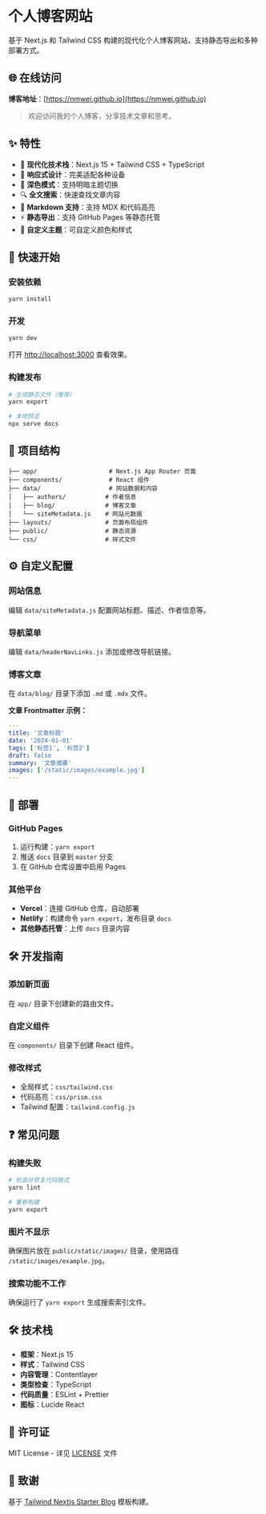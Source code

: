# 个人博客网站

基于 Next.js 和 Tailwind CSS 构建的现代化个人博客网站，支持静态导出和多种部署方式。

## 🌐 在线访问

**博客地址**：[https://nmwei.github.io](https://nmwei.github.io)

> 欢迎访问我的个人博客，分享技术文章和思考。

## ✨ 特性

- 🚀 **现代化技术栈**：Next.js 15 + Tailwind CSS + TypeScript
- 📱 **响应式设计**：完美适配各种设备
- 🌙 **深色模式**：支持明暗主题切换
- 🔍 **全文搜索**：快速查找文章内容
- 📝 **Markdown 支持**：支持 MDX 和代码高亮
- ⚡ **静态导出**：支持 GitHub Pages 等静态托管
- 🎨 **自定义主题**：可自定义颜色和样式

## 🚀 快速开始

### 安装依赖

```bash
yarn install
```

### 开发

```bash
yarn dev
```

打开 [http://localhost:3000](http://localhost:3000) 查看效果。

### 构建发布

```bash
# 生成静态文件（推荐）
yarn export

# 本地预览
npx serve docs
```

## 📁 项目结构

```
├── app/                    # Next.js App Router 页面
├── components/             # React 组件
├── data/                   # 网站数据和内容
│   ├── authors/           # 作者信息
│   ├── blog/              # 博客文章
│   └── siteMetadata.js    # 网站元数据
├── layouts/               # 页面布局组件
├── public/                # 静态资源
└── css/                   # 样式文件
```

## ⚙️ 自定义配置

### 网站信息

编辑 `data/siteMetadata.js` 配置网站标题、描述、作者信息等。

### 导航菜单

编辑 `data/headerNavLinks.js` 添加或修改导航链接。

### 博客文章

在 `data/blog/` 目录下添加 `.md` 或 `.mdx` 文件。

**文章 Frontmatter 示例：**

```yaml
---
title: '文章标题'
date: '2024-01-01'
tags: ['标签1', '标签2']
draft: false
summary: '文章摘要'
images: ['/static/images/example.jpg']
---
```

## 🚀 部署

### GitHub Pages

1. 运行构建：`yarn export`
2. 推送 `docs` 目录到 `master` 分支
3. 在 GitHub 仓库设置中启用 Pages

### 其他平台

- **Vercel**：连接 GitHub 仓库，自动部署
- **Netlify**：构建命令 `yarn export`，发布目录 `docs`
- **其他静态托管**：上传 `docs` 目录内容

## 🛠️ 开发指南

### 添加新页面

在 `app/` 目录下创建新的路由文件。

### 自定义组件

在 `components/` 目录下创建 React 组件。

### 修改样式

- 全局样式：`css/tailwind.css`
- 代码高亮：`css/prism.css`
- Tailwind 配置：`tailwind.config.js`

## ❓ 常见问题

### 构建失败

```bash
# 检查并修复代码格式
yarn lint

# 重新构建
yarn export
```

### 图片不显示

确保图片放在 `public/static/images/` 目录，使用路径 `/static/images/example.jpg`。

### 搜索功能不工作

确保运行了 `yarn export` 生成搜索索引文件。

## 🛠️ 技术栈

- **框架**：Next.js 15
- **样式**：Tailwind CSS
- **内容管理**：Contentlayer
- **类型检查**：TypeScript
- **代码质量**：ESLint + Prettier
- **图标**：Lucide React

## 📄 许可证

MIT License - 详见 [LICENSE](LICENSE) 文件

## 🙏 致谢

基于 [Tailwind Nextjs Starter Blog](https://github.com/timlrx/tailwind-nextjs-starter-blog) 模板构建。